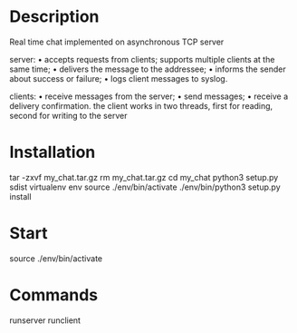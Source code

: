Description
===========

Real time chat implemented on asynchronous TCP server

server:
• accepts requests from clients;
supports multiple clients at the same time;
• delivers the message to the addressee;
• informs the sender about success or failure;
• logs client messages to syslog.

clients:
• receive messages from the server;
• send messages;
• receive a delivery confirmation.
the client works in two threads, first for reading, second for writing to the server


Installation
============

tar -zxvf my_chat.tar.gz
rm my_chat.tar.gz
cd my_chat
python3 setup.py sdist
virtualenv env
source ./env/bin/activate
./env/bin/python3 setup.py install


Start
=====
source ./env/bin/activate



Commands
========

runserver
runclient

